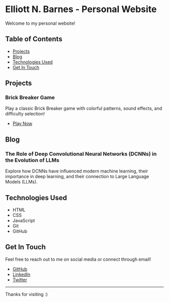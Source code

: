 # Elliott N. Barnes - Personal Website

Welcome to my personal website!

## Table of Contents
- [Projects](#projects)
- [Blog](#blog)
- [Technologies Used](#technologies-used)
- [Get In Touch](#get-in-touch)

## Projects

### Brick Breaker Game
Play a classic Brick Breaker game with colorful patterns, sound effects, and difficulty selection! 
- [Play Now](projects/brick-breaker/index.html)

## Blog

### The Role of Deep Convolutional Neural Networks (DCNNs) in the Evolution of LLMs
Explore how DCNNs have influenced modern machine learning, their importance in deep learning, and their connection to Large Language Models (LLMs).

## Technologies Used

- HTML
- CSS
- JavaScript
- Git
- GitHub

## Get In Touch

Feel free to reach out to me on social media or connect through email!

- [GitHub](https://github.com/elliottbarnes)
- [LinkedIn](https://linkedin.com/in/elliottbarnes1)
- [Twitter](https://twitter.com/elliottbarness)

---

Thanks for visiting :)
